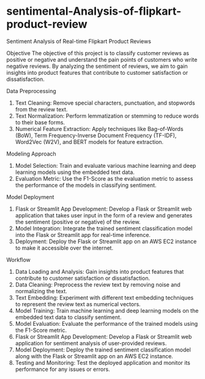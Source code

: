 # sentimental-Analysis-of-flipkart-product-review

Sentiment Analysis of Real-time Flipkart Product Reviews

Objective
The objective of this project is to classify customer reviews as positive or negative and understand the pain points of customers who write negative reviews. By analyzing the sentiment of reviews, we aim to gain insights into product features that contribute to customer satisfaction or dissatisfaction.


Data Preprocessing
1. Text Cleaning: Remove special characters, punctuation, and stopwords from the review text.
2. Text Normalization: Perform lemmatization or stemming to reduce words to their base forms.
3. Numerical Feature Extraction: Apply techniques like Bag-of-Words (BoW), Term Frequency-Inverse Document Frequency (TF-IDF), Word2Vec (W2V), and BERT models for feature extraction.

Modeling Approach
1. Model Selection: Train and evaluate various machine learning and deep learning models using the embedded text data.
2. Evaluation Metric: Use the F1-Score as the evaluation metric to assess the performance of the models in classifying sentiment.

Model Deployment
1. Flask or Streamlit App Development: Develop a Flask or Streamlit web application that takes user input in the form of a review and generates the sentiment (positive or negative) of the review.
2. Model Integration: Integrate the trained sentiment classification model into the Flask or Streamlit app for real-time inference.
3. Deployment: Deploy the Flask or Streamlit app on an AWS EC2 instance to make it accessible over the internet.

Workflow
1. Data Loading and Analysis: Gain insights into product features that contribute to customer satisfaction or dissatisfaction.
2. Data Cleaning: Preprocess the review text by removing noise and normalizing the text.
3. Text Embedding: Experiment with different text embedding techniques to represent the review text as numerical vectors.
4. Model Training: Train machine learning and deep learning models on the embedded text data to classify sentiment.
5. Model Evaluation: Evaluate the performance of the trained models using the F1-Score metric.
6. Flask or Streamlit App Development: Develop a Flask or Streamlit web application for sentiment analysis of user-provided reviews.
7. Model Deployment: Deploy the trained sentiment classification model along with the Flask or Streamlit app on an AWS EC2 instance.
8. Testing and Monitoring: Test the deployed application and monitor its performance for any issues or errors.
